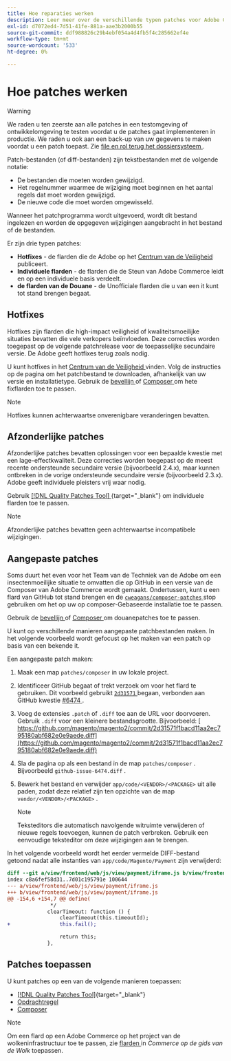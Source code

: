 ```yaml
---
title: Hoe reparaties werken
description: Leer meer over de verschillende typen patches voor Adobe Commerce en hoe ze werken.
exl-id: d7072ed4-7d51-41fe-881a-aae3b2000b55
source-git-commit: ddf988826c29b4ebf054a4d4fb5f4c285662ef4e
workflow-type: tm+mt
source-wordcount: '533'
ht-degree: 0%

---
```


# Hoe patches werken

>[!WARNING]
>
>We raden u ten zeerste aan alle patches in een testomgeving of ontwikkelomgeving te testen voordat u de patches gaat implementeren in productie. We raden u ook aan een back-up van uw gegevens te maken voordat u een patch toepast. Zie [ file en rol terug het dossiersysteem ](../../installation/tutorials/backup.md).

Patch-bestanden (of diff-bestanden) zijn tekstbestanden met de volgende notatie:

- De bestanden die moeten worden gewijzigd.
- Het regelnummer waarmee de wijziging moet beginnen en het aantal regels dat moet worden gewijzigd.
- De nieuwe code die moet worden omgewisseld.

Wanneer het patchprogramma wordt uitgevoerd, wordt dit bestand ingelezen en worden de opgegeven wijzigingen aangebracht in het bestand of de bestanden.

Er zijn drie typen patches:

- **Hotfixes** - de flarden die de Adobe op het [ Centrum van de Veiligheid ](https://magento.com/security/patches) publiceert.
- **Individuele flarden** - de flarden die de Steun van Adobe Commerce leidt en op een individuele basis verdeelt.
- **de flarden van de Douane** - de Unofficiale flarden die u van een it kunt tot stand brengen begaat.

## Hotfixes

Hotfixes zijn flarden die high-impact veiligheid of kwaliteitsmoeilijke situaties bevatten die vele verkopers beïnvloeden. Deze correcties worden toegepast op de volgende patchrelease voor de toepasselijke secundaire versie. De Adobe geeft hotfixes terug zoals nodig.

U kunt hotfixes in het [ Centrum van de Veiligheid ](https://magento.com/security/patches) vinden. Volg de instructies op de pagina om het patchbestand te downloaden, afhankelijk van uw versie en installatietype. Gebruik de [ bevellijn ](../patches/apply.md#) of [ Composer ](../patches/apply.md) om hete fixflarden toe te passen.

>[!NOTE]
>
>Hotfixes kunnen achterwaartse onverenigbare veranderingen bevatten.

## Afzonderlijke patches

Afzonderlijke patches bevatten oplossingen voor een bepaalde kwestie met een lage-effectkwaliteit. Deze correcties worden toegepast op de meest recente ondersteunde secundaire versie (bijvoorbeeld 2.4.x), maar kunnen ontbreken in de vorige ondersteunde secundaire versie (bijvoorbeeld 2.3.x). Adobe geeft individuele pleisters vrij waar nodig.

Gebruik [[!DNL Quality Patches Tool] ](https://experienceleague.adobe.com/tools/commerce-quality-patches/index.html){target="_blank"}  om individuele flarden toe te passen.

>[!NOTE]
>
>Afzonderlijke patches bevatten geen achterwaartse incompatibele wijzigingen.

## Aangepaste patches

Soms duurt het even voor het Team van de Techniek van de Adobe om een insectenmoeilijke situatie te omvatten die op GitHub in een versie van de Composer van Adobe Commerce wordt gemaakt. Ondertussen, kunt u een flard van GitHub tot stand brengen en de [`cweagans/composer-patches` ](https://github.com/cweagans/composer-patches/) stop gebruiken om het op uw op composer-Gebaseerde installatie toe te passen.

Gebruik de [ bevellijn ](apply.md#command-line) of [ Composer ](apply.md#composer) om douanepatches toe te passen.

U kunt op verschillende manieren aangepaste patchbestanden maken. In het volgende voorbeeld wordt gefocust op het maken van een patch op basis van een bekende it.

Een aangepaste patch maken:

1. Maak een map `patches/composer` in uw lokale project.
1. Identificeer GitHub begaat of trekt verzoek om voor het flard te gebruiken. Dit voorbeeld gebruikt [`2d31571` ](https://github.com/magento/magento2/commit/2d31571f1bacd11aa2ec795180abf682e0e9aede) begaan, verbonden aan GitHub kwestie [ #6474 ](https://github.com/magento/magento2/issues/6474).
1. Voeg de extensies `.patch` of `.diff` toe aan de URL voor doorvoeren. Gebruik `.diff` voor een kleinere bestandsgrootte. Bijvoorbeeld: [ https://github.com/magento/magento2/commit/2d31571f1bacd11aa2ec795180abf682e0e9aede.diff](https://github.com/magento/magento2/commit/2d31571f1bacd11aa2ec795180abf682e0e9aede.diff)
1. Sla de pagina op als een bestand in de map `patches/composer` . Bijvoorbeeld `github-issue-6474.diff` .
1. Bewerk het bestand en verwijder `app/code/<VENDOR>/<PACKAGE>` uit alle paden, zodat deze relatief zijn ten opzichte van de map `vendor/<VENDOR>/<PACKAGE>` .

   >[!NOTE]
   >
   >Teksteditors die automatisch navolgende witruimte verwijderen of nieuwe regels toevoegen, kunnen de patch verbreken. Gebruik een eenvoudige teksteditor om deze wijzigingen aan te brengen.

In het volgende voorbeeld wordt het eerder vermelde DIFF-bestand getoond nadat alle instanties van `app/code/Magento/Payment` zijn verwijderd:

```diff
diff --git a/view/frontend/web/js/view/payment/iframe.js b/view/frontend/web/js/view/payment/iframe.js
index c8a6fef58d31..7d01c195791e 100644
--- a/view/frontend/web/js/view/payment/iframe.js
+++ b/view/frontend/web/js/view/payment/iframe.js
@@ -154,6 +154,7 @@ define(
              */
             clearTimeout: function () {
                 clearTimeout(this.timeoutId);
+                this.fail();

                 return this;
             },
```

## Patches toepassen

U kunt patches op een van de volgende manieren toepassen:

- [[!DNL Quality Patches Tool]](https://experienceleague.adobe.com/tools/commerce-quality-patches/index.html){target="_blank"}
- [Opdrachtregel](/help/upgrade/patches/apply.md#command-line)
- [Composer](/help/upgrade/patches/apply.md#composer)

>[!NOTE]
>
>Om een flard op een Adobe Commerce op het project van de wolkeninfrastructuur toe te passen, zie [ flarden ](https://experienceleague.adobe.com/docs/commerce-cloud-service/user-guide/develop/upgrade/apply-patches.html) in _Commerce op de gids van de Wolk_ toepassen.

